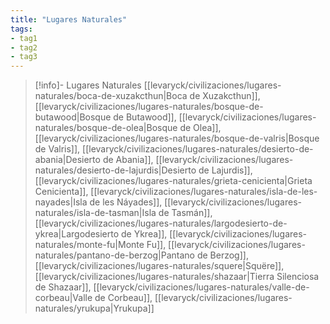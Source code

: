 ```yaml
---
title: "Lugares Naturales"
tags:
- tag1
- tag2
- tag3
---
```


> [!info]- Lugares Naturales
> [[levaryck/civilizaciones/lugares-naturales/boca-de-xuzakcthun|Boca de Xuzakcthun]], [[levaryck/civilizaciones/lugares-naturales/bosque-de-butawood|Bosque de Butawood]], [[levaryck/civilizaciones/lugares-naturales/bosque-de-olea|Bosque de Olea]], [[levaryck/civilizaciones/lugares-naturales/bosque-de-valris|Bosque de Valris]], [[levaryck/civilizaciones/lugares-naturales/desierto-de-abania|Desierto de Abania]], [[levaryck/civilizaciones/lugares-naturales/desierto-de-lajurdis|Desierto de Lajurdis]], [[levaryck/civilizaciones/lugares-naturales/grieta-cenicienta|Grieta Cenicienta]], [[levaryck/civilizaciones/lugares-naturales/isla-de-les-nayades|Isla de les Náyades]], [[levaryck/civilizaciones/lugares-naturales/isla-de-tasman|Isla de Tasmán]], [[levaryck/civilizaciones/lugares-naturales/largodesierto-de-ykrea|Largodesierto de Ykrea]], [[levaryck/civilizaciones/lugares-naturales/monte-fu|Monte Fu]], [[levaryck/civilizaciones/lugares-naturales/pantano-de-berzog|Pantano de Berzog]], [[levaryck/civilizaciones/lugares-naturales/squere|Squëre]], [[levaryck/civilizaciones/lugares-naturales/shazaar|Tierra Silenciosa de Shazaar]], [[levaryck/civilizaciones/lugares-naturales/valle-de-corbeau|Valle de Corbeau]],  [[levaryck/civilizaciones/lugares-naturales/yrukupa|Yrukupa]]

